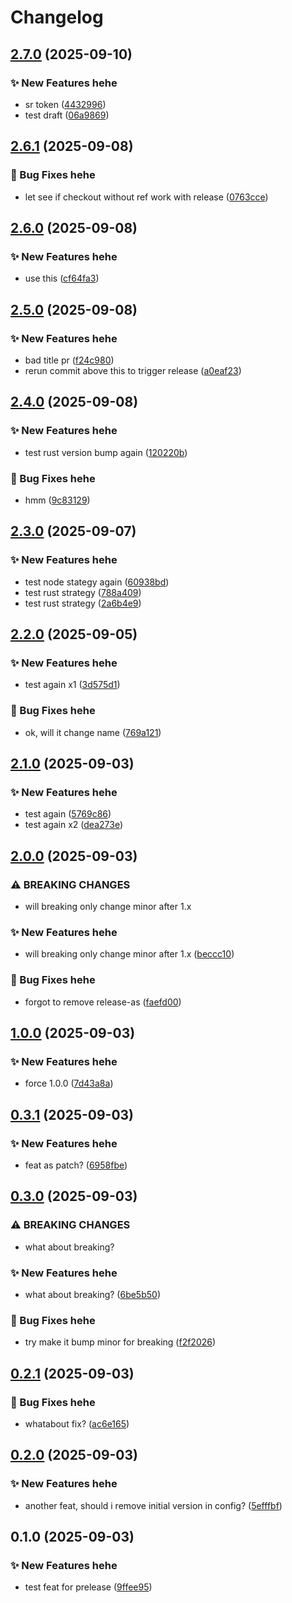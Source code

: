 # Changelog

## [2.7.0](https://github.com/PTPhongKMF/test-repo/compare/Test-prelease-v2.6.1...Test-prelease-v2.7.0) (2025-09-10)


### ✨ New Features hehe

* sr token ([4432996](https://github.com/PTPhongKMF/test-repo/commit/44329967079492b34cb5410e8cd6604dc7b7e1b7))
* test draft ([06a9869](https://github.com/PTPhongKMF/test-repo/commit/06a9869ffeed73940d150b9a523d7e6aaf4a4200))

## [2.6.1](https://github.com/PTPhongKMF/test-repo/compare/Test-prelease-v2.6.0...Test-prelease-v2.6.1) (2025-09-08)


### 🐛 Bug Fixes hehe

* let see if checkout without ref work with release ([0763cce](https://github.com/PTPhongKMF/test-repo/commit/0763cce39bdb44ffc1f1bce5f833c3be148fb1a6))

## [2.6.0](https://github.com/PTPhongKMF/test-repo/compare/Test-prelease-v2.5.0...Test-prelease-v2.6.0) (2025-09-08)


### ✨ New Features hehe

* use this ([cf64fa3](https://github.com/PTPhongKMF/test-repo/commit/cf64fa30fc84f953ab15561f2801b402ec0d9bc1))

## [2.5.0](https://github.com/PTPhongKMF/test-repo/compare/Test-prelease-v2.4.0...Test-prelease-v2.5.0) (2025-09-08)


### ✨ New Features hehe

* bad title pr ([f24c980](https://github.com/PTPhongKMF/test-repo/commit/f24c9806c2b78c2cd0fa3d573e4c7989cc5e807f))
* rerun commit above this to trigger release ([a0eaf23](https://github.com/PTPhongKMF/test-repo/commit/a0eaf239397851f74a689c5fa2b329939d055c73))

## [2.4.0](https://github.com/PTPhongKMF/test-repo/compare/Test-prelease-v2.3.0...Test-prelease-v2.4.0) (2025-09-08)


### ✨ New Features hehe

* test rust version bump again ([120220b](https://github.com/PTPhongKMF/test-repo/commit/120220b7c4f17cc55ac1081e1e1238b40bd1fcad))


### 🐛 Bug Fixes hehe

* hmm ([9c83129](https://github.com/PTPhongKMF/test-repo/commit/9c83129715f918a177ef5cb2273564a346f22acf))

## [2.3.0](https://github.com/PTPhongKMF/test-repo/compare/Test-prelease-v2.2.0...Test-prelease-v2.3.0) (2025-09-07)


### ✨ New Features hehe

* test node stategy again ([60938bd](https://github.com/PTPhongKMF/test-repo/commit/60938bde23ab270fea33cc54b4d623dc0948ac00))
* test rust strategy ([788a409](https://github.com/PTPhongKMF/test-repo/commit/788a4093579284cde4d5be890e9b5de97cf4c313))
* test rust strategy ([2a6b4e9](https://github.com/PTPhongKMF/test-repo/commit/2a6b4e9351d4e615fb622941f7a86c5fd57ba446))

## [2.2.0](https://github.com/PTPhongKMF/test-repo/compare/Test-prelease-v2.1.0...Test-prelease-v2.2.0) (2025-09-05)


### ✨ New Features hehe

* test again x1 ([3d575d1](https://github.com/PTPhongKMF/test-repo/commit/3d575d13ceba70aeccb0089cfbfbe85c1c17e24d))


### 🐛 Bug Fixes hehe

* ok, will it change name ([769a121](https://github.com/PTPhongKMF/test-repo/commit/769a12145ddc2b8de686e32a9e023671c95daf51))

## [2.1.0](https://github.com/PTPhongKMF/test-repo/compare/Test-prelease-v2.0.0...Test-prelease-v2.1.0) (2025-09-03)


### ✨ New Features hehe

* test again ([5769c86](https://github.com/PTPhongKMF/test-repo/commit/5769c865fc0df6af031694b9fa1690fd845b113c))
* test again x2 ([dea273e](https://github.com/PTPhongKMF/test-repo/commit/dea273ea5a7bedc1ed3d0aab110f57f5b9c92c45))

## [2.0.0](https://github.com/PTPhongKMF/test-repo/compare/Test-prelease-v1.0.0...Test-prelease-v2.0.0) (2025-09-03)


### ⚠ BREAKING CHANGES

* will breaking only change minor after 1.x

### ✨ New Features hehe

* will breaking only change minor after 1.x ([beccc10](https://github.com/PTPhongKMF/test-repo/commit/beccc10552817df9ceec1df90abc0f367196ff43))


### 🐛 Bug Fixes hehe

* forgot to remove release-as ([faefd00](https://github.com/PTPhongKMF/test-repo/commit/faefd00668579d61700ac2492eb7b8692a89effd))

## [1.0.0](https://github.com/PTPhongKMF/test-repo/compare/Test-prelease-v0.3.1...Test-prelease-v1.0.0) (2025-09-03)


### ✨ New Features hehe

* force 1.0.0 ([7d43a8a](https://github.com/PTPhongKMF/test-repo/commit/7d43a8af5292b14cae2929ff084d39bdd7d0a75b))

## [0.3.1](https://github.com/PTPhongKMF/test-repo/compare/Test-prelease-v0.3.0...Test-prelease-v0.3.1) (2025-09-03)


### ✨ New Features hehe

* feat as patch? ([6958fbe](https://github.com/PTPhongKMF/test-repo/commit/6958fbe3c036235dde4465a20b02abde6c9306f6))

## [0.3.0](https://github.com/PTPhongKMF/test-repo/compare/Test-prelease-v0.2.1...Test-prelease-v0.3.0) (2025-09-03)


### ⚠ BREAKING CHANGES

* what about breaking?

### ✨ New Features hehe

* what about breaking? ([6be5b50](https://github.com/PTPhongKMF/test-repo/commit/6be5b50e6e01dc17dc9bf74a3e6a7bc931edfa02))


### 🐛 Bug Fixes hehe

* try make it bump minor for breaking ([f2f2026](https://github.com/PTPhongKMF/test-repo/commit/f2f2026ca78321cbc6f8823d9867b143bdd9d8da))

## [0.2.1](https://github.com/PTPhongKMF/test-repo/compare/Test-prelease-v0.2.0...Test-prelease-v0.2.1) (2025-09-03)


### 🐛 Bug Fixes hehe

* whatabout fix? ([ac6e165](https://github.com/PTPhongKMF/test-repo/commit/ac6e16522fe374d596dfb4985da402f10a3640b6))

## [0.2.0](https://github.com/PTPhongKMF/test-repo/compare/Test-prelease-v0.1.0...Test-prelease-v0.2.0) (2025-09-03)


### ✨ New Features hehe

* another feat, should i remove initial version in config? ([5efffbf](https://github.com/PTPhongKMF/test-repo/commit/5efffbf81af3ed0ae5859e1f27bc1285e9373659))

## 0.1.0 (2025-09-03)


### ✨ New Features hehe

* test feat for prelease ([9ffee95](https://github.com/PTPhongKMF/test-repo/commit/9ffee95c4b6f287f4a218bf9271500b4bb7a4361))
